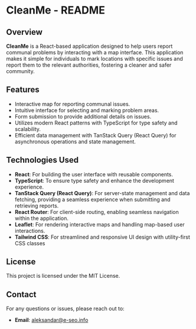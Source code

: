 # CleanMe - README

## Overview

**CleanMe** is a React-based application designed to help users report communal problems by interacting with a map interface. This application makes it simple for individuals to mark locations with specific issues and report them to the relevant authorities, fostering a cleaner and safer community.

## Features

- Interactive map for reporting communal issues.
- Intuitive interface for selecting and marking problem areas.
- Form submission to provide additional details on issues.
- Utilizes modern React patterns with TypeScript for type safety and scalability.
- Efficient data management with TanStack Query (React Query) for asynchronous operations and state management.

## Technologies Used

- **React**: For building the user interface with reusable components.
- **TypeScript**: To ensure type safety and enhance the development experience.
- **TanStack Query (React Query)**: For server-state management and data fetching, providing a seamless experience when submitting and retrieving reports.
- **React Router**: For client-side routing, enabling seamless navigation within the application.
- **Leaflet**: For rendering interactive maps and handling map-based user interactions.
- **Tailwind CSS**: For streamlined and responsive UI design with utility-first CSS classes

## License

This project is licensed under the MIT License.

## Contact

For any questions or issues, please reach out to:

- **Email**: aleksandar@e-seo.info

